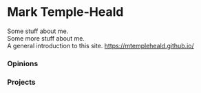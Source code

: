 # Mark Temple-Heald

Some stuff about me.\
Some more stuff about me.\
A general introduction to this site.
https://mtempleheald.github.io/

### Opinions

### Projects